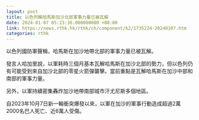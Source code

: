 ```yaml
---
layout: post
title: 以色列稱哈馬斯加沙北部軍事力量已被瓦解
date: 2024-01-07 05:23:36.000000000 +08:00
link: https://news.rthk.hk/rthk/ch/component/k2/1735224-20240107.htm
categories: rthk
---
```


以色列國防軍聲稱，哈馬斯在加沙地帶北部的軍事力量已被瓦解。

發言人哈加里說，以軍耗時三個月基本瓦解哈馬斯在加沙北部的勢力，但以色列仍有可能受到來自加沙北部的零星火箭彈襲擊。當前重點是瓦解哈馬斯在加沙中部和南部的軍事力量。

另外，以軍持續密集轟炸加沙地帶南部城市汗尤尼斯多個地區。

自2023年10月7日新一輪衝突爆發以來，以軍在加沙的軍事行動造成超過2萬2000名巴人死亡、近6萬人受傷。
